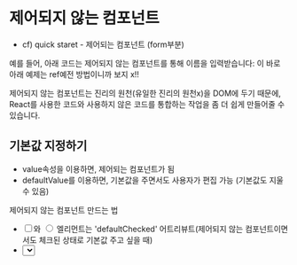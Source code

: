 # 제어되지 않는 컴포넌트
- cf) quick staret - 제어되는 컴포넌트 (form부분)

예를 들어, 아래 코드는 제어되지 않는 컴포넌트를 통해 이름을 입력받습니다:
이 바로 아래 예제는 ref예전 방법이니까 보지 x!!


제어되지 않는 컴포넌트는 진리의 원천(유일한 진리의 원천x)을 DOM에 두기 때문에, React를 사용한 코드와 사용하지 않은 코드를 통합하는 작업을 좀 더 쉽게 만들어줄 수 있습니다. 



## 기본값 지정하기
- value속성을 이용하면, 제어되는 컴포넌트가 됨
- defaultValue를 이용하면, 기본값을 주면서도 사용자가 편집 가능 (기본값도 지울 수 있음)


제어되지 않는 컴포넌트 만드는 법
- <input type="checkbox">와 <input type="radio"> 엘리먼트는 'defaultChecked' 어트리뷰트(제어되지 않는 컴포넌트이면서도 체크된 상태로 기본값 주고 싶을 때)
- <select>와 <textarea>는 'defaultValue' 어트리뷰트를 지원합니다.


## The file input Tag
- cf) input type을 file로 주고, 속성을 multiple주면 파일 여러 개 업로드 가능

입력받은 파일과 상호작용하기 위해서는 File API를 사용해야만 합니다. 아래 예제는 submit 이벤트 핸들러 내에서 파일에 접근하기 위해 DOM node를 가리키는 ref를 생성하는 방법을 보여줍니다:  
- 바로 아래 예제는 예전 ref 사용법임

- cf) 비관적 업데이트 vs 낙관적 업데이트
비관적 업데이트 - 사용자가 좀 기다려야함. 
낙관적 업데이트 - 서버와 통신에 실패했을 때 처리가 어려움


# 성능 최적화
- 리액트 개발 시 중요한 이슈
- react는 setState가 일어난 컴포넌트의 모든 자식 컴포넌트를 다시 호출한다.
    --> ( 모든 자식 컴포넌트의 render 메소드를 호출한다.)
    -> 매번 새로 계산해야 한다.
    -> 이 계산을 하는 게 느릴 수 있다.
    props와 state는 둘 다 객체임
    props와 state의 속성이 바뀌지 않았다면 render메소드를 다시 호출할 필요가 x
    render함수는 순수함수(같은 입력 -> 같은 출력) 


---
[불변성(PureComponent 실습 코드)](https://codesandbox.io/s/qv7rx9662w)
[key를 이용해서 상태를 초기화하는 예제](https://codesandbox.io/s/01wj3x3yvn)
---

### 불변성을 유지할 수 있게하는 라이브러리
####immutable.js
#### immer
- immer가 점점 뜨고 있음. 페이스북도 immer 사용을 권장
- immer는 내장 객체와 내장 배열을 사용.
- -> 이 라이브러리를 이용하면, 기존의 메소드를 사용하면서도 불변성을 유지할 수 있다.
---
## 비교조정 (Reconciliation) 피하기


- shouldComponentUpdate 를 재정의하여 이러한 모든 것을 가속할 수 있습니다. 이 함수의 기본 구현체는 'true'를 반환하고 React는 업데이트를 수행합니다.
```js
shouldComponentUpdate(nextProps, nextState) {
  return true;
}
```
- 일부 상황에서 컴포넌트를 업데이트할 필요가 없는 경우 shouldComponentUpdate 에서'false' 를 반환하여 이 컴포넌트 및 하위에서 호출하는 render() 를 포함한 전체 렌더링 프로세스를 스킵할 수 있습니다.

- PureComponent에 shouldComponent가 내장되어 있는 것임
- 직접 shouldComponentUpdate를 세밀하게 만져도 된다.
---


# 비교조정 (Reconciliation)
- React는 선언적 API를 제공하기 때문에 갱신이 될 때에 정확히 무엇이 바뀌었는지를 걱정할 필요가 없습니다. 

## 동기
- 1. 다른 타입을 가진 두 엘리먼트는 다른 트리를 만들어 낼 것이다.
- ex) 'div를 table로 고쳐줘라.' 라고 하면, 엘리먼트의 타입을 바꾸라고 했으므로 -> 그 하위 트리는 비교를 수행하지 않고 싹 새로 그린다.

2. 개발자가 제공한 key prop을 이용해, 여러 번의 렌더링 속에서도 변경되지 말아야 할 자식 엘리먼트가 무엇인지를 알아낼 수 있을 것이다.
  - -> '엘리먼트 타입'이나 'key'가 바뀌면 -> 더 이상 비교하지 않고, 새로 그린다.

- 비교를 할 때는 맨 위 엘리먼트부터 비교한다.

## 비교 알고리즘 (Diffing Algorithm)

- 두 트리를 비교할 때 React는 가장 먼저 두 루트 엘리먼트를 비교합니다. 
- 이후의 동작은 루트 엘리먼트들의 타입에 따라 다릅니다.

### 다른 타입의 엘리먼트인 경우
```
루트 엘리먼트들의 타입이 다르다면, React는 이전 트리를 버리고 트리를 완전히 새로 구축합니다. 

트리를 버릴 때, 이전 DOM 노드들은 모두 파괴됩니다. 또한 컴포넌트 인스턴스의 componentWillUnmount() 라이프 사이클 훅이 실행됩니다. 새 트리가 구축될 때, 새 DOM 노드들이 DOM 안에 삽입됩니다. 그에 따라 컴포넌트 인스턴스의 componentWillMount() 훅이 실행되고, 그 다음 componentDidMount() 훅이 실행됩니다. 이전 트리에 연결되어 있던 **모든 state가 유실됩니다.**

루트 엘리먼트 아래에 있는 모든 컴포넌트가 언마운트되고 그 state 또한 파괴됩니다. 
```
- **React의 상태는 화면에 그려질 때만 존재할 수 있다**


## 같은 타입의 DOM 엘리먼트인 경우
```
같은 타입의 두 React DOM 엘리먼터를 비교할 때, React는 양쪽의 속성을 살펴본 뒤 같은 것들은 유지시키고 변경된 속성만을 갱신합니다. 
```
- -> DOM을 파괴하는 게 X
 두 요소를 비교하여 React는 DOM 노드에서 className만 수정되고있다는 사실을 알게됩니다.

```
 하나의 DOM 노드를 처리한 뒤에, React는 뒤이어 해당 노드의 자식들을 재귀적으로 처리합니다
 ```
 - -> 하위 요소들에 대해서 똑같은 작업을 수행


## 같은 타입의 컴포넌트 엘리먼트인 경우

- **같은 타입**의 컴포넌트 엘리먼트인 경우는 prop이 바뀔 뿐 state가 날아가지 않는다 

- cf) componentWillReceiveProps()는 요즘 안씀

## 자식에 대한 재귀적 처리

## 키
```
만약 자식이 키를 갖고 있다면, React는 그 키를 이용해 원래 트리의 자식과 새 트리의 자식 간이 일치하는 지를 결정할 수 있습니다. 
```
- 같은 자료면 같은 키를 써야한다.
- 같은 자료인데 키를 바꾸면 리액트는 다른 자료라고 인식한다. 
- 키가 바뀌면 상태가 다 날아간다

- 내가 상태를 강제로 초기화하고 라이프사이클 훅을 싶을 때도 키를 사용할 수 있다.

- **엘리먼트 타입이나 상태가 바뀌면 상태가 다 날아간다!!!!!**